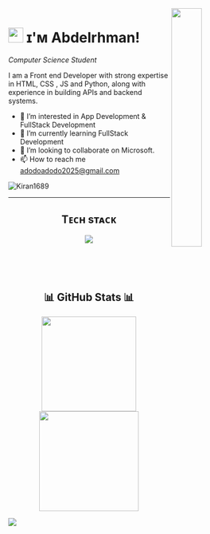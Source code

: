 <!--Night Owl image-->
<div>
  <img align="right" width="35%" src="https://owlbertsio-resized.s3.amazonaws.com/Popper.psd.full.png">
</div>


<!--Header Name-->
# <img src="https://emojis.slackmojis.com/emojis/images/1531849430/4246/blob-sunglasses.gif?1531849430" width="30"/> ɪ'ᴍ Abdelrhman! 
*Computer Science Student*
<br /> 

<!--Start Intro-->               
<p align="left">I am a Front end Developer with strong expertise in HTML, CSS , JS and Python, along with experience in building APIs and backend systems.</p>

- 👀 I’m interested in App Development & FullStack Development
- 🌱 I’m currently learning FullStack Development
- 💞️ I’m looking to collaborate on Microsoft.
- 📫 How to reach me adodoadodo2025@gmail.com
<!--End Intro-->


<!--Profile Count Badge-->
<p align="left">
  <img src="https://komarev.com/ghpvc/?username=AbdoXCode&label=Profile%20views&color=ff8449&style=for-the-badge&logo=star" alt="Kiran1689" style="padding-right:20;" />
</p>
<hr/>



<!--Languages and Tools-->       
<h2 align="center">Tᴇᴄʜ sᴛᴀᴄᴋ</h2>
<p align="center">
  <a href="https://skillicons.dev">
    <img src="https://skillicons.dev/icons?i=html,css,js,react,nodejs,expressjs,python,postgres,git,github,cpp" />
  </a>
</p>


<!--End Languages and Tools-->     

<br/>
<br/>
<br/>


<!--Status-->
<h2 align="center">📊 GitHub Stats 📊</h2>

<div align="center">
<a href="https://github.com/AbdoXCode/github-readme-stats">
  <img height=190 align="center" src="https://stats-ruddy-five.vercel.app/api?username=AbdoXCode&theme=react&show_icons=true&count_private=true&v=1" />
</a>
<a href="https://github.com/anuraghazra/convoychat">
  <img height=200 align="center" src="https://stats-ruddy-five.vercel.app/api/top-langs?username=AbdoXCode&theme=react&layout=compact&langs_count=8&card_width=320&v=1" />
</a>


</div>
<!--End Status-->


![](https://hit.yhype.me/github/profile?account_id=195650454)
